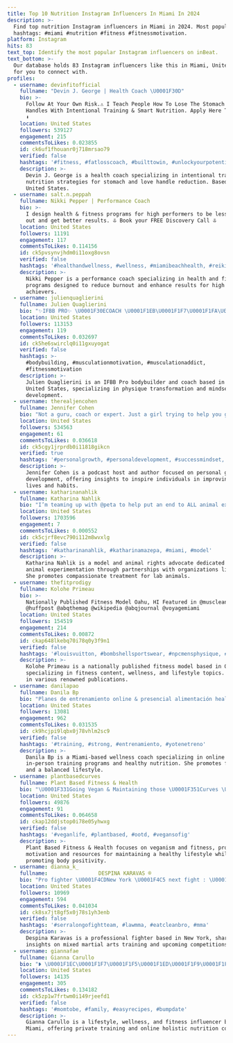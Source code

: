 ```yaml
---
title: Top 10 Nutrition Instagram Influencers In Miami In 2024
description: >-
  Find top nutrition Instagram influencers in Miami in 2024. Most popular
  hashtags: #miami #nutrition #fitness #fitnessmotivation.
platform: Instagram
hits: 83
text_top: Identify the most popular Instagram influencers on inBeat.
text_bottom: >-
  Our database holds 83 Instagram influencers like this in Miami, United States
  for you to connect with.
profiles:
  - username: devinfitofficial
    fullname: "Devin J. George | Health Coach \U0001F30D"
    bio: >-
      Follow At Your Own Risk.⚠️ I Teach People How To Lose The Stomach & Love
      Handles With Intentional Training & Smart Nutrition. Apply Here To Start.
      ⬇️
    location: United States
    followers: 539127
    engagement: 215
    commentsToLikes: 0.023855
    id: ck6uf1fhouanr0j718mrsao79
    verified: false
    hashtags: '#fitness, #fatlosscoach, #builttowin, #unlockyourpotential'
    description: >-
      Devin J. George is a health coach specializing in intentional training and
      nutrition strategies for stomach and love handle reduction. Based in the
      United States.
  - username: salt.n.peppah
    fullname: Nikki Pepper | Performance Coach
    bio: >-
      I design health & fitness programs for high performers to be less burned
      out and get better results. ⥥ Book your FREE Discovery Call ⥥
    location: United States
    followers: 11191
    engagement: 117
    commentsToLikes: 0.114156
    id: ck5pvsynvjhdm0i11oxg8ovsn
    verified: false
    hashtags: '#healthandwellness, #wellness, #miamibeachhealth, #reikimiamibeach'
    description: >-
      Nikki Pepper is a performance coach specializing in health and fitness
      programs designed to reduce burnout and enhance results for high
      achievers.
  - username: julienquaglierini
    fullname: Julien Quaglierini
    bio: "✨IFBB PRO✨ \U0001F30ECOACH \U0001F1EB\U0001F1F7\U0001F1FA\U0001F1F8 ♦️PROZIS \U0001F449JULIENQ10 \U0001F680J’aide à transformer votre physique, votre mindset \U0001F3AFCOMMENCE TA TRANSFORMATION⤵️"
    location: United States
    followers: 113153
    engagement: 119
    commentsToLikes: 0.032697
    id: ck5he6swirclq0i11gxuyogat
    verified: false
    hashtags: >-
      #bodybuilding, #musculationmotivation, #musculationaddict,
      #fitnessmotivation
    description: >-
      Julien Quaglierini is an IFBB Pro bodybuilder and coach based in the
      United States, specializing in physique transformation and mindset
      development.
  - username: therealjencohen
    fullname: Jennifer Cohen
    bio: "Not a guru, coach or expert. Just a girl trying to help you get better. \U0001F3A4 Top rated podcast Habits & Hustle \U0001F4D5 Bigger, Better, Bolder OUT NOW"
    location: United States
    followers: 534563
    engagement: 61
    commentsToLikes: 0.036618
    id: ck5cgy1jrprdb0i11818gikcn
    verified: true
    hashtags: '#personalgrowth, #personaldevelopment, #successmindset, #workoutmotivation'
    description: >-
      Jennifer Cohen is a podcast host and author focused on personal growth and
      development, offering insights to inspire individuals in improving their
      lives and habits.
  - username: katharinanahlik
    fullname: Katharina Nahlik
    bio: "I’m teaming up with @peta to help put an end to ALL animal experiments. Text “MICE” to 73822 to take action for animals suffering in labs today. \U0001F42D"
    location: United States
    followers: 1703596
    engagement: 7
    commentsToLikes: 0.000552
    id: ck5cjrf8evc790i112m8wvxlg
    verified: false
    hashtags: '#katharinanahlik, #katharinamazepa, #miami, #model'
    description: >-
      Katharina Nahlik is a model and animal rights advocate dedicated to ending
      animal experimentation through partnerships with organizations like PETA.
      She promotes compassionate treatment for lab animals.
  - username: thefitprodigy
    fullname: Kolohe Primeau
    bio: >-
      Nationally Published Fitness Model Oahu, HI Featured in @muscleandfitness
      @huffpost @abqthemag @wikipedia @abqjournal @voyagemiami
    location: United States
    followers: 154519
    engagement: 214
    commentsToLikes: 0.00872
    id: ckap648lkebq70i78q0y3f9n1
    verified: false
    hashtags: '#louisvuitton, #bombshellsportswear, #npcmensphysique, #albuquerque'
    description: >-
      Kolohe Primeau is a nationally published fitness model based in Oahu,
      specializing in fitness content, wellness, and lifestyle topics. Featured
      in various renowned publications.
  - username: danilapao
    fullname: Danila Bp
    bio: "Planes de entrenamiento online & presencial alimentación healthy Atleta WELLNESS \U0001F4CDMiami Coach:@sergio_javier_diaz Patrocinador:@jose.bethapharma"
    location: United States
    followers: 13081
    engagement: 962
    commentsToLikes: 0.031535
    id: ck9hcjpi9lqbx0j78vhlm2sc9
    verified: false
    hashtags: '#training, #strong, #entrenamiento, #yotenetreno'
    description: >-
      Danila Bp is a Miami-based wellness coach specializing in online and
      in-person training programs and healthy nutrition. She promotes fitness
      and a balanced lifestyle.
  - username: plantbasedcurves
    fullname: Plant Based Fitness & Health
    bio: "\U0001F331Going Vegan & Maintaining those \U0001F351Curves \U0001F4AA\U0001F3FEFitness Motivation Managed by @daedreams \U0001F4F2Tag us for a feature #PlantBasedCurves TikTok PlantBasedCurves"
    location: United States
    followers: 49876
    engagement: 91
    commentsToLikes: 0.064658
    id: ckap12ddjstop0i78e05yhwxg
    verified: false
    hashtags: '#veganlife, #plantbased, #ootd, #vegansofig'
    description: >-
      Plant Based Fitness & Health focuses on veganism and fitness, providing
      motivation and resources for maintaining a healthy lifestyle while
      promoting body positivity.
  - username: dianna_k_
    fullname: ⠀⠀⠀⠀⠀⠀⠀⠀⠀⠀⠀  DESPINA KARAVAS ®
    bio: "Pro fighter \U0001F4CDNew York \U0001F4C5 next fight : \U0001F1EC\U0001F1F7\U0001F1E8\U0001F1F4"
    location: United States
    followers: 10969
    engagement: 594
    commentsToLikes: 0.041034
    id: ck8sx7jt8gf5x0j78s1yh3enb
    verified: false
    hashtags: '#serralongofightteam, #lawmma, #eatcleanbro, #mma'
    description: >-
      Despina Karavas is a professional fighter based in New York, sharing
      insights on mixed martial arts training and upcoming competitions.
  - username: giannafae
    fullname: Gianna Carullo
    bio: "❥ \U0001F1EC\U0001F1F7\U0001F1F5\U0001F1ED\U0001F1F9\U0001F1FC ☾ lifestyle | wellness | fitness | family ✗ private trainer | online holistic nutrition & fitness coach \U0001F4CD: miami, fl"
    location: United States
    followers: 14135
    engagement: 305
    commentsToLikes: 0.134182
    id: ck5zp1w7frtwm0i149rjeefd1
    verified: false
    hashtags: '#momtobe, #family, #easyrecipes, #bumpdate'
    description: >-
      Gianna Carullo is a lifestyle, wellness, and fitness influencer based in
      Miami, offering private training and online holistic nutrition coaching.
---
```


